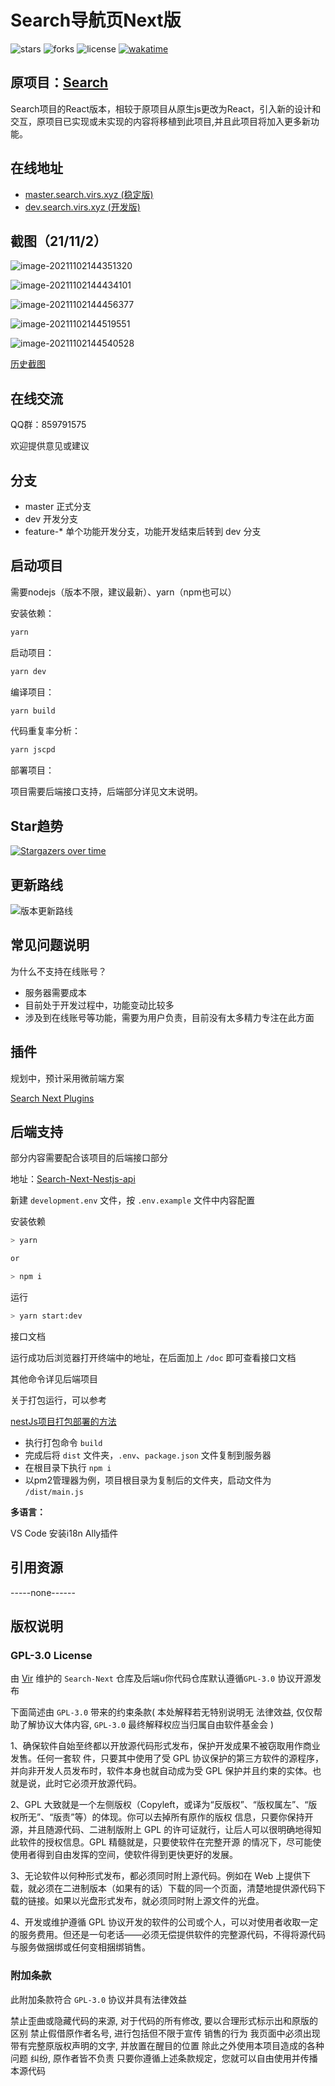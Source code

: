# Search导航页Next版

![stars](https://img.shields.io/github/stars/virzs/Search-Next)  ![forks](https://img.shields.io/github/forks/virzs/Search-Next)  ![license](https://img.shields.io/github/license/virzs/Search-Next)  [![wakatime](https://wakatime.com/badge/user/3c19ae9b-7437-486b-b4f8-38897d7303d9/project/f80a8218-f773-4a2b-b5fa-afff9d7234b4.svg)](https://wakatime.com/badge/user/3c19ae9b-7437-486b-b4f8-38897d7303d9/project/f80a8218-f773-4a2b-b5fa-afff9d7234b4)

## **原项目：**[Search](https://github.com/virzs/Search)

Search项目的React版本，相较于原项目从原生js更改为React，引入新的设计和交互，原项目已实现或未实现的内容将移植到此项目,并且此项目将加入更多新功能。

## 在线地址

- [master.search.virs.xyz (稳定版)](https://master.search.virs.xyz)
- [dev.search.virs.xyz (开发版)](http://dev.search.virs.xyz)

## 截图（21/11/2）

![image-20211102144351320](https://raw.githubusercontent.com/virzs/cloud/project/img/202111021443364.png)

![image-20211102144434101](https://raw.githubusercontent.com/virzs/cloud/project/img/202111021444272.png)

![image-20211102144456377](https://raw.githubusercontent.com/virzs/cloud/project/img/202111021444525.png)

![image-20211102144519551](https://raw.githubusercontent.com/virzs/cloud/project/img/202111021445686.png)

![image-20211102144540528](https://raw.githubusercontent.com/virzs/cloud/project/img/202111021445722.png)

[历史截图](./docs/历史版本图片.md)

## 在线交流

QQ群：859791575

欢迎提供意见或建议

## 分支

- master 正式分支
- dev 开发分支
- feature-* 单个功能开发分支，功能开发结束后转到 dev 分支

## 启动项目

需要nodejs（版本不限，建议最新）、yarn（npm也可以）

安装依赖：

```bash
yarn
```

启动项目：

```bash
yarn dev
```

编译项目：

```bash
yarn build
```

代码重复率分析：

``` bash
yarn jscpd
```

部署项目：

项目需要后端接口支持，后端部分详见文末说明。

## Star趋势

[![Stargazers over time](https://starchart.cc/virzs/Search-Next.svg)](https://starchart.cc/virzs/Search-Next)

## 更新路线

![版本更新路线](https://user-images.githubusercontent.com/44538687/173269566-fd3ba5cc-bbb7-45b7-81b8-3dc2fd09512c.png)

## 常见问题说明

为什么不支持在线账号？

- 服务器需要成本
- 目前处于开发过程中，功能变动比较多
- 涉及到在线账号等功能，需要为用户负责，目前没有太多精力专注在此方面

## 插件

规划中，预计采用微前端方案

[Search Next Plugins](https://github.com/virzs/Search-Next-Plugins)

## 后端支持

部分内容需要配合该项目的后端接口部分

地址：[Search-Next-Nestjs-api](https://github.com/virzs/Search-Next-Nestjs-api)

新建 `development.env` 文件，按 `.env.example` 文件中内容配置

安装依赖

``` bash
> yarn

or

> npm i
```

运行

``` bash
> yarn start:dev
```

接口文档

运行成功后浏览器打开终端中的地址，在后面加上 `/doc` 即可查看接口文档

其他命令详见后端项目

关于打包运行，可以参考

[nestJs项目打包部署的方法](https://www.cnblogs.com/xianxiaobo/p/12162309.html)

- 执行打包命令 `build`
- 完成后将 `dist` 文件夹，`.env`、`package.json` 文件复制到服务器
- 在根目录下执行 `npm i`
- 以pm2管理器为例，项目根目录为复制后的文件夹，启动文件为 `/dist/main.js`

**多语言：**

VS Code 安装i18n Ally插件

## 引用资源

-----none------

## 版权说明

### GPL-3.0 License

由 [Vir](https://github.com/virzs) 维护的 `Search-Next` 仓库及后端u你代码仓库默认遵循`GPL-3.0` 协议开源发布

下面简述由 `GPL-3.0` 带来的约束条款( 本处解释若无特别说明无 法律效益, 仅仅帮助了解协议大体内容, `GPL-3.0` 最终解释权应当归属自由软件基金会 )

1、确保软件自始至终都以开放源代码形式发布，保护开发成果不被窃取用作商业发售。任何一套软 件，只要其中使用了受 GPL 协议保护的第三方软件的源程序，并向非开发人员发布时，软件本身也就自动成为受 GPL 保护并且约束的实体。也就是说，此时它必须开放源代码。

2、GPL 大致就是一个左侧版权（Copyleft，或译为“反版权”、“版权属左”、“版权所无”、“版责”等）的体现。你可以去掉所有原作的版权 信息，只要你保持开源，并且随源代码、二进制版附上 GPL 的许可证就行，让后人可以很明确地得知此软件的授权信息。GPL 精髓就是，只要使软件在完整开源 的情况下，尽可能使使用者得到自由发挥的空间，使软件得到更快更好的发展。

3、无论软件以何种形式发布，都必须同时附上源代码。例如在 Web 上提供下载，就必须在二进制版本（如果有的话）下载的同一个页面，清楚地提供源代码下载的链接。如果以光盘形式发布，就必须同时附上源文件的光盘。

4、开发或维护遵循 GPL 协议开发的软件的公司或个人，可以对使用者收取一定的服务费用。但还是一句老话——必须无偿提供软件的完整源代码，不得将源代码与服务做捆绑或任何变相捆绑销售。

### 附加条款

此附加条款符合 `GPL-3.0` 协议并具有法律效益

禁止歪曲或隐藏代码的来源, 对于代码的所有修改, 要以合理形式标示出和原版的区别
禁止假借原作者名号, 进行包括但不限于宣传 销售的行为
我页面中必须出现带有完整原版权声明的文字, 并放置在醒目的位置
除此之外使用本项目造成的各种问题 纠纷, 原作者皆不负责
只要你遵循上述条款规定，您就可以自由使用并传播本源代码
